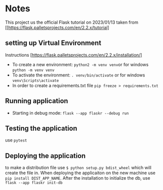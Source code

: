 # Notes

This project us the official Flask tutorial on 2023/01/13 taken from [[https://flask.palletsprojects.com/en/2.2.x/tutorial]

## setting up Virtual Environment

Instructions [https://flask.palletsprojects.com/en/2.2.x/installation/]

- To create a new environment: `python2 -m venv venv`or for windows `python -m venv venv`
- To activate the environment: `. venv/bin/activate` or for windows `venv\Scripts\activate`
- In order to create a requirements.txt file `pip freeze > requirements.txt`

## Running application

- Starting in debug mode: `flask --app flaskr --debug run`

## Testing the application

use `pytest`

## Deploying the application

to make a distribution file use `$ python setup.py bdist_wheel` which will create the file in.
When deploying the applicaiton on the new machine use `pip install DIST_APP_NAME`. After the installation
to initialize the db, use `flask --app flaskr init-db`
